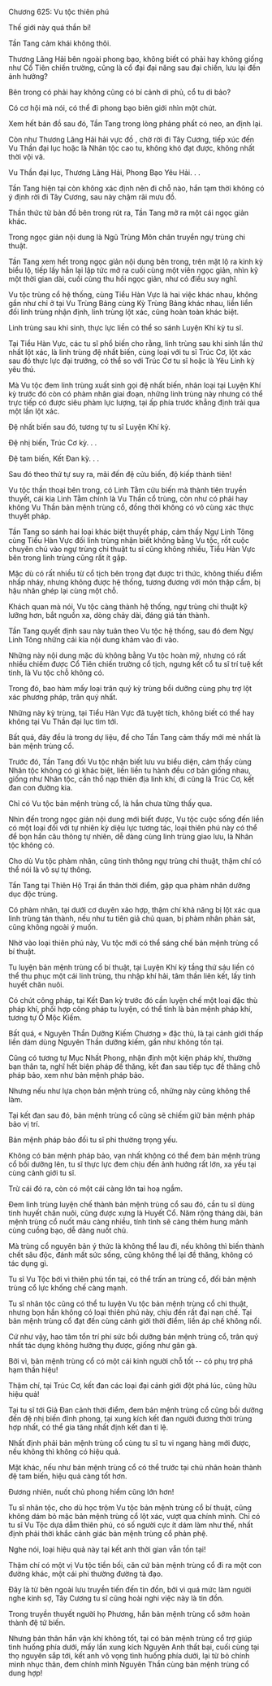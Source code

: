 




Chương 625: Vu tộc thiên phú


Thế giới này quá thần bí!

Tần Tang cảm khái không thôi.

Thương Lãng Hải bên ngoài phong bạo, không biết có phải hay không giống như Cổ Tiên chiến trường, cũng là cổ đại đại năng sau đại chiến, lưu lại đến ảnh hưởng?

Bên trong có phải hay không cũng có bí cảnh di phủ, cổ tu di bảo?

Có cơ hội mà nói, có thể đi phong bạo biên giới nhìn một chút.

Xem hết bản đồ sau đó, Tần Tang trong lòng phảng phất có neo, an định lại.

Còn như Thương Lãng Hải hải vực đồ , chờ rời đi Tây Cương, tiếp xúc đến Vu Thần đại lục hoặc là Nhân tộc cao tu, không khó đạt được, không nhất thời vội vã.

Vu Thần đại lục, Thương Lãng Hải, Phong Bạo Yêu Hải. . .

Tần Tang hiện tại còn không xác định nên đi chỗ nào, hắn tạm thời không có ý định rời đi Tây Cương, sau này chậm rãi mưu đồ.

Thần thức từ bản đồ bên trong rút ra, Tần Tang mở ra một cái ngọc giản khác.

Trong ngọc giản nội dung là Ngũ Trùng Môn chân truyền ngự trùng chi thuật.

Tần Tang xem hết trong ngọc giản nội dung bên trong, trên mặt lộ ra kinh kỳ biểu lộ, tiếp lấy hắn lại lập tức mở ra cuối cùng một viên ngọc giản, nhìn kỹ một thời gian dài, cuối cùng thu hồi ngọc giản, như có điều suy nghĩ.

Vu tộc trùng cổ hệ thống, cùng Tiểu Hàn Vực là hai việc khác nhau, không gần như chỉ ở tại Vu Trùng Bảng cùng Kỳ Trùng Bảng khác nhau, liền liền đối linh trùng nhận định, linh trùng lột xác, cũng hoàn toàn khác biệt.

Linh trùng sau khi sinh, thực lực liền có thể so sánh Luyện Khí kỳ tu sĩ.

Tại Tiểu Hàn Vực, các tu sĩ phổ biến cho rằng, linh trùng sau khi sinh lần thứ nhất lột xác, là linh trùng đệ nhất biến, cùng loại với tu sĩ Trúc Cơ, lột xác sau đó thực lực đại trướng, có thể so với Trúc Cơ tu sĩ hoặc là Yêu Linh kỳ yêu thú.

Mà Vu tộc đem linh trùng xuất sinh gọi đệ nhất biến, nhân loại tại Luyện Khí kỳ trước đó còn có phàm nhân giai đoạn, những linh trùng này nhưng có thể trực tiếp có được siêu phàm lực lượng, tại ấp phía trước khẳng định trải qua một lần lột xác.

Đệ nhất biến sau đó, tương tự tu sĩ Luyện Khí kỳ.

Đệ nhị biến, Trúc Cơ kỳ. . .

Đệ tam biến, Kết Đan kỳ. . .

Sau đó theo thứ tự suy ra, mãi đến đệ cửu biến, độ kiếp thành tiên!

Vu tộc thần thoại bên trong, có Linh Tằm cửu biến mà thành tiên truyền thuyết, cái kia Linh Tằm chính là Vu Thần cổ trùng, còn như có phải hay không Vu Thần bản mệnh trùng cổ, đồng thời không có vô cùng xác thực thuyết pháp.

Tần Tang so sánh hai loại khác biệt thuyết pháp, cảm thấy Ngự Linh Tông cùng Tiểu Hàn Vực đối linh trùng nhận biết không bằng Vu tộc, rốt cuộc chuyên chú vào ngự trùng chi thuật tu sĩ cũng không nhiều, Tiểu Hàn Vực bên trong linh trùng cũng rất ít gặp.

Mặc dù có rất nhiều từ cổ tịch bên trong đạt được tri thức, không thiếu điểm nhấp nháy, nhưng không được hệ thống, tương đương với món thập cẩm, bị hậu nhân ghép lại cùng một chỗ.

Khách quan mà nói, Vu tộc càng thành hệ thống, ngự trùng chi thuật kỹ lưỡng hơn, bắt nguồn xa, dòng chảy dài, đáng giá tán thành.

Tần Tang quyết định sau này tuân theo Vu tộc hệ thống, sau đó đem Ngự Linh Tông những cái kia nội dung khảm vào đi vào.

Những này nội dung mặc dù không bằng Vu tộc hoàn mỹ, nhưng có rất nhiều chiếm được Cổ Tiên chiến trường cổ tịch, ngưng kết cổ tu sĩ trí tuệ kết tinh, là Vu tộc chỗ không có.

Trong đó, bao hàm mấy loại trân quý kỳ trùng bồi dưỡng cùng phụ trợ lột xác phương pháp, trân quý nhất.

Những này kỳ trùng, tại Tiểu Hàn Vực đã tuyệt tích, không biết có thể hay không tại Vu Thần đại lục tìm tới.

Bất quá, đây đều là trong dự liệu, để cho Tần Tang cảm thấy mới mẻ nhất là bản mệnh trùng cổ.

Trước đó, Tần Tang đối Vu tộc nhận biết lưu vu biểu diện, cảm thấy cùng Nhân tộc không có gì khác biệt, liền liền tu hành đều cơ bản giống nhau, giống như Nhân tộc, cần thổ nạp thiên địa linh khí, đi cũng là Trúc Cơ, kết đan con đường kia.

Chỉ có Vu tộc bản mệnh trùng cổ, là hắn chưa từng thấy qua.

Nhìn đến trong ngọc giản nội dung mới biết được, Vu tộc cuộc sống đến liền có một loại đối với tự nhiên kỳ diệu lực tương tác, loại thiên phú này có thể để bọn hắn câu thông tự nhiên, dễ dàng cùng linh trùng giao lưu, là Nhân tộc không có.

Cho dù Vu tộc phàm nhân, cũng tinh thông ngự trùng chi thuật, thậm chí có thể nói là vô sự tự thông.

Tần Tang tại Thiên Hộ Trại ẩn thân thời điểm, gặp qua phàm nhân dưỡng dục độc trùng.

Có phàm nhân, tại dưới cơ duyên xảo hợp, thậm chí khả năng bị lột xác qua linh trùng tán thành, nếu như tu tiên giả chủ quan, bị phàm nhân phản sát, cũng không ngoài ý muốn.

Nhờ vào loại thiên phú này, Vu tộc mới có thể sáng chế bản mệnh trùng cổ bí thuật.

Tu luyện bản mệnh trùng cổ bí thuật, tại Luyện Khí kỳ tầng thứ sáu liền có thể thu phục một cái linh trùng, thu nhập khí hải, tâm thần liên kết, lấy tinh huyết chăn nuôi.

Có chút công pháp, tại Kết Đan kỳ trước đó cần luyện chế một loại đặc thù pháp khí, phối hợp công pháp tu luyện, có thể tính là bản mệnh pháp khí, tương tự Ô Mộc Kiếm.

Bất quá, « Nguyên Thần Dưỡng Kiếm Chương » đặc thù, là tại cảnh giới thấp liền dám dùng Nguyên Thần dưỡng kiếm, gần như không tồn tại.

Cũng có tương tự Mục Nhất Phong, nhận định một kiện pháp khí, thường bạn thân ta, nghĩ hết biện pháp đề thăng, kết đan sau tiếp tục đề thăng chỗ pháp bảo, xem như bản mệnh pháp bảo.

Nhưng nếu như lựa chọn bản mệnh trùng cổ, những này cũng không thể làm.

Tại kết đan sau đó, bản mệnh trùng cổ cũng sẽ chiếm giữ bản mệnh pháp bảo vị trí.

Bản mệnh pháp bảo đối tu sĩ phi thường trọng yếu.

Không có bản mệnh pháp bảo, vạn nhất không có thể đem bản mệnh trùng cổ bồi dưỡng lên, tu sĩ thực lực đem chịu đến ảnh hưởng rất lớn, xa yếu tại cùng cảnh giới tu sĩ.

Trừ cái đó ra, còn có một cái càng lớn tai hoạ ngầm.

Đem linh trùng luyện chế thành bản mệnh trùng cổ sau đó, cần tu sĩ dùng tinh huyết chăn nuôi, cũng được xưng là Huyết Cổ. Năm rộng tháng dài, bản mệnh trùng cổ nuốt máu càng nhiều, tính tình sẽ càng thêm hung mãnh cùng cuồng bạo, dễ dàng nuốt chủ.

Mà trùng cổ nguyên bản ý thức là không thể lau đi, nếu không thì biến thành chết sâu độc, đánh mất sức sống, cũng không thể lại đề thăng, không có tác dụng gì.

Tu sĩ Vu Tộc bởi vì thiên phú tồn tại, có thể trấn an trùng cổ, đối bản mệnh trùng cổ lực khống chế càng mạnh.

Tu sĩ nhân tộc cũng có thể tu luyện Vu tộc bản mệnh trùng cổ chi thuật, nhưng bọn hắn không có loại thiên phú này, chịu đến rất đại nạn chế. Tại bản mệnh trùng cổ đạt đến cùng cảnh giới thời điểm, liền áp chế không nổi.

Cứ như vậy, hao tâm tổn trí phí sức bồi dưỡng bản mệnh trùng cổ, trân quý nhất tác dụng không hưởng thụ được, giống như gân gà.

Bởi vì, bản mệnh trùng cổ có một cái kinh người chỗ tốt -- có phụ trợ phá hạm thần hiệu!

Thậm chí, tại Trúc Cơ, kết đan các loại đại cảnh giới đột phá lúc, cũng hữu hiệu quả!

Tại tu sĩ tới Giả Đan cảnh thời điểm, đem bản mệnh trùng cổ cũng bồi dưỡng đến đệ nhị biến đỉnh phong, tại xung kích kết đan người đương thời trùng hợp nhất, có thể gia tăng nhất định kết đan tỉ lệ.

Nhất định phải bản mệnh trùng cổ cùng tu sĩ tu vi ngang hàng mới được, nếu không thì không có hiệu quả.

Mặt khác, nếu như bản mệnh trùng cổ có thể trước tại chủ nhân hoàn thành đệ tam biến, hiệu quả càng tốt hơn.

Đương nhiên, nuốt chủ phong hiểm cũng lớn hơn!

Tu sĩ nhân tộc, cho dù học trộm Vu tộc bản mệnh trùng cổ bí thuật, cũng không dám bỏ mặc bản mệnh trùng cổ lột xác, vượt qua chính mình. Chỉ có tu sĩ Vu Tộc dựa dẫm thiên phú, có số người cực ít dám làm như thế, nhất định phải thời khắc cảnh giác bản mệnh trùng cổ phản phệ.

Nghe nói, loại hiệu quả này tại kết anh thời gian vẫn tồn tại!

Thậm chí có một vị Vu tộc tiền bối, căn cứ bản mệnh trùng cổ đi ra một con đường khác, một cái phi thường đường tà đạo.

Đây là từ bên ngoài lưu truyền tiến đến tin đồn, bởi vì quá mức làm người nghe kinh sợ, Tây Cương tu sĩ cũng hoài nghi việc này là tin đồn.

Trong truyền thuyết người họ Phương, hắn bản mệnh trùng cổ sớm hoàn thành đệ tứ biến.

Nhưng bản thân hắn vận khí không tốt, tại có bản mệnh trùng cổ trợ giúp tình huống phía dưới, mấy lần xung kích Nguyên Anh thất bại, cuối cùng tại thọ nguyên sắp tới, kết anh vô vọng tình huống phía dưới, lại từ bỏ chính mình nhục thân, đem chính mình Nguyên Thần cùng bản mệnh trùng cổ dung hợp!




